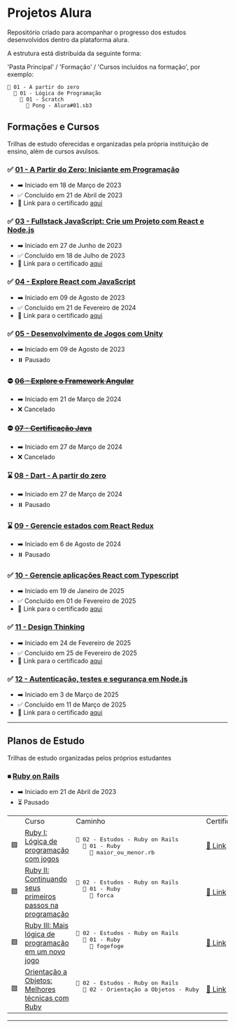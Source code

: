# Projetos Alura

Repositório criado para acompanhar o progresso dos estudos desenvolvidos dentro da plataforma alura.

A estrutura está distribuída da seguinte forma:

'Pasta Principal' / 'Formação' / 'Cursos incluídos na formação', por exemplo:

```pre
📂 01 - A partir do zero
  📂 01 - Lógica de Programação
    📂 01 - Scratch
      📜 Pong - Alura#01.sb3
```

## Formações e Cursos

Trilhas de estudo oferecidas e organizadas pela própria instituição de ensino, além de cursos avulsos.

### ✅ [01 - A Partir do Zero: Iniciante em Programação](https://cursos.alura.com.br/formacao-programacao)

- ➡️ Iniciado em 18 de Março de 2023
- ✅ Concluído em 21 de Abril de 2023
- 📜 Link para o certificado [aqui](https://cursos.alura.com.br/degree/certificate/8b3d7b26-719e-4f0b-884d-3e5efbd03a06)

### ✅ [03 - Fullstack JavaScript: Crie um Projeto com React e Node.js](https://cursos.alura.com.br/formacao-full-stack-react-node-js)

- ➡️ Iniciado em 27 de Junho de 2023
- ✅ Concluído em 18 de Julho de 2023
- 📜 Link para o certificado [aqui](https://cursos.alura.com.br/degree/certificate/b32ca9b7-f6a7-4a6a-89b7-5272513b5e07?lang=pt_BR)

### ✅ [04 - Explore React com JavaScript](https://cursos.alura.com.br/formacao-react-javascript)

- ➡️ Iniciado em 09 de Agosto de 2023
- ✅ Concluído em 21 de Fevereiro de 2024
- 📜 Link para o certificado [aqui](https://cursos.alura.com.br/degree/certificate/6012f31f-43b5-446e-9406-9230d35d104d?lang=pt_BR)

### ✅ [05 - Desenvolvimento de Jogos com Unity](https://cursos.alura.com.br/formacao-react-javascript)

- ➡️ Iniciado em 09 de Agosto de 2023
- ⏸️ Pausado

### ⛔ ~~[06 - Explore o Framework Angular](https://cursos.alura.com.br/formacao-angular-14)~~

- ➡️ Iniciado em 21 de Março de 2024
- ❌ Cancelado

### ⛔ ~~[07 - Certificação Java](https://cursos.alura.com.br/formacao-certificacao-java)~~

- ➡️ Iniciado em 27 de Março de 2024
- ❌ Cancelado

### ⌛ [08 - Dart - A partir do zero](https://cursos.alura.com.br/formacao-dart)

- ➡️ Iniciado em 27 de Março de 2024
- ⏸️ Pausado

### ⌛ [09 - Gerencie estados com React Redux](https://cursos.alura.com.br/formacao-react-gestao-estados)

- ➡️ Iniciado em 6 de Agosto de 2024
- ⏸️ Pausado

### ✅ [10 - Gerencie aplicações React com Typescript](https://cursos.alura.com.br/formacao-react-ts)

- ➡️ Iniciado em 19 de Janeiro de 2025
- ✅ Concluído em 01 de Fevereiro de 2025
- 📜 Link para o certificado [aqui ](https://cursos.alura.com.br/degree/certificate/9a688012-5856-4dde-b8c5-4fe752fda940?lang=pt_BR)

### ✅ [11 - Design Thinking](https://cursos.alura.com.br/formacao-design-thinking)

- ➡️ Iniciado em 24 de Fevereiro de 2025
- ✅ Concluído em 25 de Fevereiro de 2025
- 📜 Link para o certificado [aqui](https://cursos.alura.com.br/certificate/30e7a22a-856b-443f-a91b-f02e6fe46077?lang=pt_BR)

### ✅ [12 - Autenticação, testes e segurança em Node.js](https://cursos.alura.com.br/formacao-avancando-nodejs)

- ➡️ Iniciado em 3 de Março de 2025
- ✅ Concluído em 11 de Março de 2025
- 📜 Link para o certificado [aqui](https://cursos.alura.com.br/degree/certificate/dc23da04-c9a8-4a4d-a4a2-d02165617a1e?lang=pt_BR)

---

## Planos de Estudo

Trilhas de estudo organizadas pelos próprios estudantes

### ⏹ [Ruby on Rails](https://cursos.alura.com.br/meu-plano-de-estudos-lucas-deoliveira-1596648548138-p60309)

- ➡️ Iniciado em 21 de Abril de 2023
- ⏳ Pausado

<table>
  <th>
    <td>Curso</td>
    <td>Caminho</td>
    <td>Certificado</td>
  </th>
  <tr>
    <td>🟪</td>
    <td>
      <a href='https://cursos.alura.com.br/course/introducao-a-programacao-com-ruby-e-jogos-1'>
        Ruby I: Lógica de programação com jogos
      </a>
    </td>
    <td>
      <pre>
📂 02 - Estudos - Ruby on Rails
  📂 01 - Ruby
    📜 maior_ou_menor.rb</pre>
    </td>
    <td>
      <a href='https://cursos.alura.com.br/certificate/1ddedcc7-dc83-4d6c-98c0-95772c5b2423'>
        📜 Link
      </a>
    </td>
  </tr>
  <tr>
    <td>🟪</td>
    <td>
      <a href='https://cursos.alura.com.br/course/introducao-a-programacao-com-ruby-e-jogos-2'>
        Ruby II: Continuando seus primeiros passos na programação
      </a>
    </td>
    <td>
      <pre>
📂 02 - Estudos - Ruby on Rails
  📂 01 - Ruby
    📜 forca
      </pre>
    </td>
    <td>
      <a href='https://cursos.alura.com.br/certificate/d713c5c9-3fae-49f1-916e-6a888a4c341f'>
        📜 Link
      </a>
    </td>
  </tr>
  <tr>
    <td>🟪</td>
    <td>
      <a href='https://cursos.alura.com.br/course/introducao-a-programacao-com-ruby-e-jogos-3'>
        Ruby III: Mais lógica de programação em um novo jogo
      </a>
    </td>
    <td>
      <pre>
📂 02 - Estudos - Ruby on Rails
  📂 01 - Ruby
    📜 fogefoge
      </pre>
    </td>
    <td>
      <a href='https://cursos.alura.com.br/certificate/63ffc3f6-b94f-4dfc-971e-be2aaf99a684'>
        📜 Link
      </a>
    </td>
  </tr>
  <tr>
    <td>🟥</td>
    <td>
      <a href='https://cursos.alura.com.br/course/orientacao-objetos-ruby'>
        Orientação a Objetos: Melhores técnicas com Ruby
      </a>
    </td>
    <td>
      <pre>
📂 02 - Estudos - Ruby on Rails
  📂 02 - Orientação a Objetos - Ruby
    </pre>
    </td>
    <td>
      <a href='https://cursos.alura.com.br/certificate/a67c1010-c278-47c2-9c03-991d6ecde205'>
        📜 Link
      </a>
    </td>
  </tr>
</table>

---

